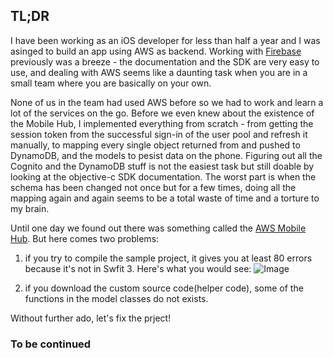 ## TL;DR

I have been working as an iOS developer for less than half a year and I was asinged to build an app using AWS as backend. Working with [Firebase](https://firebase.google.com) previously was a breeze - the documentation and the SDK are very easy to use, and dealing with AWS seems like a daunting task when you are in a small team where you are basically on your own.

None of us in the team had used AWS before so we had to work and learn a lot of the services on the go. Before we even knew about the existence of the Mobile Hub, I implemented everything from scratch - from getting the session token from the successful sign-in of the user pool and refresh it manually, to mapping every single object returned from and pushed to DynamoDB, and the models to pesist data on the phone. Figuring out all the Cognito and the DynamoDB stuff is not the easiest task but still doable by looking at the objective-c SDK documentation. The worst part is when the schema has been changed not once but for a few times, doing all the mapping again and again seems to be a total waste of time and a torture to my brain.

Until one day we found out there was something called the [AWS Mobile Hub](https://aws.amazon.com/mobile/). But here comes two problems:
1. if you try to compile the sample project, it gives you at least 80 errors because it's not in Swfit 3. Here's what you would see:
![Image]()

2. if you download the custom source code(helper code), some of the functions in the model classes do not exists.


Without further ado, let's fix the prject!

### To be continued
<!--
Markdown is a lightweight and easy-to-use syntax for styling your writing. It includes conventions for

```markdown
Syntax highlighted code block

# Header 1
## Header 2
### Header 3

- Bulleted
- List

1. Numbered
2. List

**Bold** and _Italic_ and `Code` text

[Link](url) and ![Image](src)
```

For more details see [GitHub Flavored Markdown](https://guides.github.com/features/mastering-markdown/).

### Jekyll Themes

Your Pages site will use the layout and styles from the Jekyll theme you have selected in your [repository settings](https://github.com/emilyvon/awsmobilehubswiftsample.github.io/settings). The name of this theme is saved in the Jekyll `_config.yml` configuration file.

### Support or Contact

Having trouble with Pages? Check out our [documentation](https://help.github.com/categories/github-pages-basics/) or [contact support](https://github.com/contact) and we’ll help you sort it out.
-->
